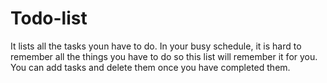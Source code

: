 # Todo-list
It lists all the tasks youn have to do. In your busy schedule, it is hard to remember all the things you have to do so this list will remember it for you. You can add tasks and delete them once you have completed them.

